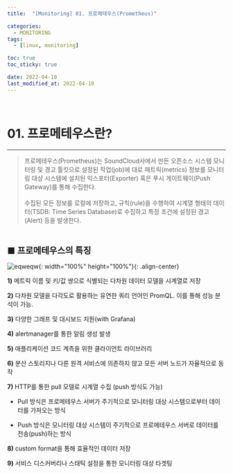 ```yaml
---
title:  "[Monitoring] 01. 프로메테우스(Prometheus)" 

categories:
  - MONITORING
tags:
  - [linux, monitoring]

toc: true
toc_sticky: true

date: 2022-04-10
last_modified_at: 2022-04-10
---
```

<br>

# 01. 프로메테우스란?
---

<style>
table {
    font-size: 12pt;
}
table th:first-of-type {
    width: 5%;
}
table th:nth-of-type(2) {
    width: 15%;
}
table th:nth-of-type(3) {
    width: 50%;
}
table th:nth-of-type(4) {
    width: 30%;
}
big {
    font-size: 15pt;
}
</style>

> 프로메테우스(Prometheus)는 SoundCloud사에서 만든 오픈소스 시스템 모니터링 및 경고 툴킷으로 설정된 작업(job)에 대로 매트릭(metrics) 정보를 모니터링 대상 시스템에 설치된 익스포터(Exporter) 혹은 푸시 게이트웨이(Push Gateway)를 통해 수집한다. <br><br> 수집된 모든 정보를 로컬에 저장하고, 규칙(rule)을 수행하여 시계열 형태의 데이터(TSDB: Time Series Database)로 수집하고 특정 조건에 설정된 경고(Alert) 등을 발생한다.

<br>

<big> **■ 프로메테우스의 특징** </big> <br>

![eqweqw](https://github.com/revenge1005/bash_shell/assets/42735894/97dd4613-4280-404b-b4ee-8416bd805ab5){: width="100%" height="100%"}{: .align-center}

**1)** 메트릭 이름 및 키/값 쌍으로 식별되는 다차원 데이터 모델을 시계열로 저장

**2)** 다차원 모델을 다각도로 활용하는 유연한 쿼리 언어인 PromQL. 이를 통해 성능 분석이 가능.

**3)** 다양한 그래프 및 대시보드 지원(with Grafana)

**4)** alertmanager를 통한 알림 생성 발생

**5)** 애플리케이션 코드 계측을 위한 클라이언트 라이브러리

**6)** 분산 스토리지나 다른 원격 서비스에 의존하지 않고 모든 서버 노드가 자율적으로 동작

**7)** HTTP를 통한 pull 모델로 시계열 수집 (push 방식도 가능)

+ Pull 방식은 프로메테우스 서버가 주기적으로 모니터링 대상 시스템으로부터 데이터를 가져오는 방식

+ Push 방식은 모니터링 대상 시스템이 주기적으로 프로메테우스 서버로 데이터를 전송(push)하는 방식

**8)** custom format을 통해 효율적인 데이터 저장

**9)** 서비스 디스커버리나 스태틱 설정을 통한 모니터링 대상 타겟팅